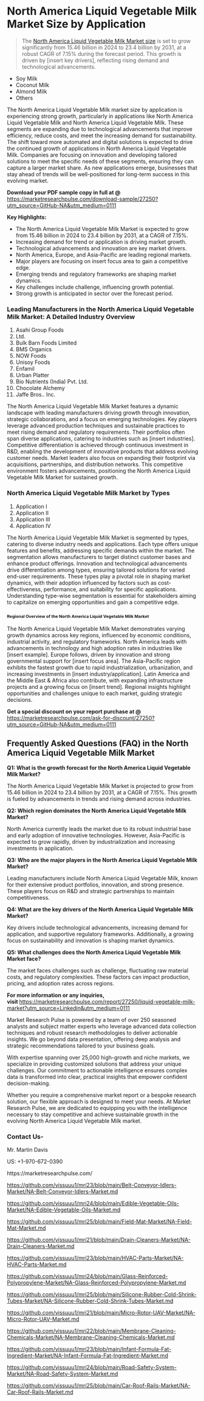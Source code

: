 <h1>North America Liquid Vegetable Milk Market&nbsp;Size by Application</h1><blockquote><p>The <a href="https://marketresearchpulse.com/download-sample/27250?utm_source=GitHub-NA&amp;utm_medium=0111">North America Liquid Vegetable Milk Market size</a> is set to grow significantly from 15.46 billion in 2024 to 23.4 billion by 2031, at a robust CAGR of 7.15% during the forecast period. This growth is driven by [insert key drivers], reflecting rising demand and technological advancements.</p></blockquote><ul><li>Soy Milk<li> Coconut Milk<li> Almond Milk<li> Others</li></ul><p>The North America Liquid Vegetable Milk market size by application is experiencing strong growth, particularly in applications like North America Liquid Vegetable Milk and North America Liquid Vegetable Milk. These segments are expanding due to technological advancements that improve efficiency, reduce costs, and meet the increasing demand for sustainability. The shift toward more automated and digital solutions is expected to drive the continued growth of applications in North America Liquid Vegetable Milk. Companies are focusing on innovation and developing tailored solutions to meet the specific needs of these segments, ensuring they can capture a larger market share. As new applications emerge, businesses that stay ahead of trends will be well-positioned for long-term success in this evolving market.</p><p><strong>Download your PDF sample copy in full at @ </strong><a href="https://marketresearchpulse.com/download-sample/27250?utm_source=GitHub-NA&amp;utm_medium=0111">https://marketresearchpulse.com/download-sample/27250?utm_source=GitHub-NA&amp;utm_medium=0111</a></p><p><strong>Key Highlights: </strong></p><ul><li>The North America Liquid Vegetable Milk Market is expected to grow from 15.46 billion in 2024 to 23.4 billion by 2031, at a CAGR of 7.15%.</li><li>Increasing demand for trend or application is driving market growth.</li><li>Technological advancements and innovation are key market drivers.</li><li>North America, Europe, and Asia-Pacific are leading regional markets.</li><li>Major players are focusing on insert focus area to gain a competitive edge.</li><li>Emerging trends and regulatory frameworks are shaping market dynamics.</li><li>Key challenges include challenge, influencing growth potential.</li><li>Strong growth is anticipated in sector over the forecast period.</li></ul><h3>Leading Manufacturers in the North America Liquid Vegetable Milk Market: A Detailed Industry Overview</h3><ol><li>Asahi Group Foods</li><li>Ltd.</li><li>Bulk Barn Foods Limited</li><li>BMS Organics</li><li>NOW Foods</li><li>Unisoy Foods</li><li>Enfamil</li><li>Urban Platter</li><li>Bio Nutrients (India) Pvt. Ltd.</li><li>Chocolate Alchemy</li><li>Jaffe Bros.. Inc.</li></ol><div class="flex max-w-full flex-col flex-grow"><div class="min-h-8 text-message flex w-full flex-col items-end gap-2 whitespace-normal break-words [.text-message+&amp;]:mt-5" dir="auto" data-message-author-role="assistant" data-message-id="fd8432e4-4910-450d-b182-61b7bfb0a01f" data-message-model-slug="gpt-4o"><div class="flex w-full flex-col gap-1 empty:hidden first:pt-[3px]"><div class="markdown prose w-full break-words dark:prose-invert light"><p>The North America Liquid Vegetable Milk Market features a dynamic landscape with leading manufacturers driving growth through innovation, strategic collaborations, and a focus on emerging technologies. Key players leverage advanced production techniques and sustainable practices to meet rising demand and regulatory requirements. Their portfolios often span diverse applications, catering to industries such as [insert industries]. Competitive differentiation is achieved through continuous investment in R&amp;D, enabling the development of innovative products that address evolving customer needs. Market leaders also focus on expanding their footprint via acquisitions, partnerships, and distribution networks. This competitive environment fosters advancements, positioning the North America Liquid Vegetable Milk Market for sustained growth.</p></div></div></div></div><h3>North America Liquid Vegetable Milk Market by Types</h3><ol><li>Application I<li> Application II<li> Application III<li> Application IV</li></ol><div class="flex max-w-full flex-col flex-grow"><div class="min-h-8 text-message flex w-full flex-col items-end gap-2 whitespace-normal break-words [.text-message+&amp;]:mt-5" dir="auto" data-message-author-role="assistant" data-message-id="084470be-0bb7-4664-bddf-5156b4f41249" data-message-model-slug="gpt-4o-mini"><div class="flex w-full flex-col gap-1 empty:hidden first:pt-[3px]"><div class="markdown prose w-full break-words dark:prose-invert light"><p>The North America Liquid Vegetable Milk Market is segmented by types, catering to diverse industry needs and applications. Each type offers unique features and benefits, addressing specific demands within the market. The segmentation allows manufacturers to target distinct customer bases and enhance product offerings. Innovation and technological advancements drive differentiation among types, ensuring tailored solutions for varied end-user requirements. These types play a pivotal role in shaping market dynamics, with their adoption influenced by factors such as cost-effectiveness, performance, and suitability for specific applications. Understanding type-wise segmentation is essential for stakeholders aiming to capitalize on emerging opportunities and gain a competitive edge.</p></div></div></div></div><h3><span style="font-size: 11px;">Regional Overview of the North America Liquid Vegetable Milk Market</span></h3><div class="flex max-w-full flex-col flex-grow"><div class="min-h-8 text-message flex w-full flex-col items-end gap-2 whitespace-normal break-words [.text-message+&amp;]:mt-5" dir="auto" data-message-author-role="assistant" data-message-id="e9038762-ce64-4e30-91c9-9bd413514231" data-message-model-slug="gpt-4o-mini"><div class="flex w-full flex-col gap-1 empty:hidden first:pt-[3px]"><div class="markdown prose w-full break-words dark:prose-invert light"><p>The North America Liquid Vegetable Milk Market demonstrates varying growth dynamics across key regions, influenced by economic conditions, industrial activity, and regulatory frameworks. North America leads with advancements in technology and high adoption rates in industries like [insert example]. Europe follows, driven by innovation and strong governmental support for [insert focus area]. The Asia-Pacific region exhibits the fastest growth due to rapid industrialization, urbanization, and increasing investments in [insert industry/application]. Latin America and the Middle East &amp; Africa also contribute, with expanding infrastructure projects and a growing focus on [insert trend]. Regional insights highlight opportunities and challenges unique to each market, guiding strategic decisions.</p></div></div></div></div><p><strong>Get a special discount on your report purchase at @ </strong><a href="https://marketresearchpulse.com/ask-for-discount/27250?utm_source=GitHub-NA&amp;utm_medium=0111">https://marketresearchpulse.com/ask-for-discount/27250?utm_source=GitHub-NA&amp;utm_medium=0111</a></p><h2>Frequently Asked Questions (FAQ) in the North America Liquid Vegetable Milk Market</h2><p><strong>Q1: What is the growth forecast for the North America Liquid Vegetable Milk Market?</strong></p><p>The North America Liquid Vegetable Milk Market is projected to grow from 15.46 billion in 2024 to 23.4 billion by 2031, at a CAGR of 7.15%. This growth is fueled by advancements in trends and rising demand across industries.</p><p><strong>Q2: Which region dominates the North America Liquid Vegetable Milk Market?</strong></p><p>North America currently leads the market due to its robust industrial base and early adoption of innovative technologies. However, Asia-Pacific is expected to grow rapidly, driven by industrialization and increasing investments in application.</p><p><strong>Q3: Who are the major players in the North America Liquid Vegetable Milk Market?</strong></p><p>Leading manufacturers include North America Liquid Vegetable Milk, known for their extensive product portfolios, innovation, and strong presence. These players focus on R&amp;D and strategic partnerships to maintain competitiveness.</p><p><strong>Q4: What are the key drivers of the North America Liquid Vegetable Milk Market?</strong></p><p>Key drivers include technological advancements, increasing demand for application, and supportive regulatory frameworks. Additionally, a growing focus on sustainability and innovation is shaping market dynamics.</p><p><strong>Q5: What challenges does the North America Liquid Vegetable Milk Market face?</strong></p><p>The market faces challenges such as challenge, fluctuating raw material costs, and regulatory complexities. These factors can impact production, pricing, and adoption rates across regions.</p><p><strong>For more information or any inquiries, visit&nbsp;</strong><a href="https://marketresearchpulse.com/report/27250/liquid-vegetable-milk-market?utm_source=Linkedin&utm_medium=0111">https://marketresearchpulse.com/report/27250/liquid-vegetable-milk-market?utm_source=Linkedin&utm_medium=0111</a></p><p>Market Research Pulse is powered by a team of over 250 seasoned analysts and subject matter experts who leverage advanced data collection techniques and robust research methodologies to deliver actionable insights. We go beyond data presentation, offering deep analysis and strategic recommendations tailored to your business goals.</p><p>With expertise spanning over 25,000 high-growth and niche markets, we specialize in providing customized solutions that address your unique challenges. Our commitment to actionable intelligence ensures complex data is transformed into clear, practical insights that empower confident decision-making.</p><p>Whether you require a comprehensive market report or a bespoke research solution, our flexible approach is designed to meet your needs. At Market Research Pulse, we are dedicated to equipping you with the intelligence necessary to stay competitive and achieve sustainable growth in the evolving North America Liquid Vegetable Milk market.</p><h3><strong>Contact Us-</strong></h3><p>Mr. Martin Davis</p><p>US: +1-970-672-0390</p><p>https://marketresearchpulse.com/</p><p><a href="https://github.com/vissuuu1/mri23/blob/main/Belt-Conveyor-Idlers-Market/NA-Belt-Conveyor-Idlers-Market.md">https://github.com/vissuuu1/mri23/blob/main/Belt-Conveyor-Idlers-Market/NA-Belt-Conveyor-Idlers-Market.md</a></p><p><a href="https://github.com/vissuuu1/mri24/blob/main/Edible-Vegetable-Oils-Market/NA-Edible-Vegetable-Oils-Market.md">https://github.com/vissuuu1/mri24/blob/main/Edible-Vegetable-Oils-Market/NA-Edible-Vegetable-Oils-Market.md</a></p><p><a href="https://github.com/vissuuu1/mri25/blob/main/Field-Mat-Market/NA-Field-Mat-Market.md">https://github.com/vissuuu1/mri25/blob/main/Field-Mat-Market/NA-Field-Mat-Market.md</a></p><p><a href="https://github.com/vissuuu1/mri21/blob/main/Drain-Cleaners-Market/NA-Drain-Cleaners-Market.md">https://github.com/vissuuu1/mri21/blob/main/Drain-Cleaners-Market/NA-Drain-Cleaners-Market.md</a></p><p><a href="https://github.com/vissuuu1/mri23/blob/main/HVAC-Parts-Market/NA-HVAC-Parts-Market.md">https://github.com/vissuuu1/mri23/blob/main/HVAC-Parts-Market/NA-HVAC-Parts-Market.md</a></p><p><a href="https://github.com/vissuuu1/mri24/blob/main/Glass-Reinforced-Polypropylene-Market/NA-Glass-Reinforced-Polypropylene-Market.md">https://github.com/vissuuu1/mri24/blob/main/Glass-Reinforced-Polypropylene-Market/NA-Glass-Reinforced-Polypropylene-Market.md</a></p><p><a href="https://github.com/vissuuu1/mri25/blob/main/Silicone-Rubber-Cold-Shrink-Tubes-Market/NA-Silicone-Rubber-Cold-Shrink-Tubes-Market.md">https://github.com/vissuuu1/mri25/blob/main/Silicone-Rubber-Cold-Shrink-Tubes-Market/NA-Silicone-Rubber-Cold-Shrink-Tubes-Market.md</a></p><p><a href="https://github.com/vissuuu1/mri21/blob/main/Micro-Rotor-UAV-Market/NA-Micro-Rotor-UAV-Market.md">https://github.com/vissuuu1/mri21/blob/main/Micro-Rotor-UAV-Market/NA-Micro-Rotor-UAV-Market.md</a></p><p><a href="https://github.com/vissuuu1/mri22/blob/main/Membrane-Cleaning-Chemicals-Market/NA-Membrane-Cleaning-Chemicals-Market.md">https://github.com/vissuuu1/mri22/blob/main/Membrane-Cleaning-Chemicals-Market/NA-Membrane-Cleaning-Chemicals-Market.md</a></p><p><a href="https://github.com/vissuuu1/mri23/blob/main/Infant-Formula-Fat-Ingredient-Market/NA-Infant-Formula-Fat-Ingredient-Market.md">https://github.com/vissuuu1/mri23/blob/main/Infant-Formula-Fat-Ingredient-Market/NA-Infant-Formula-Fat-Ingredient-Market.md</a></p><p><a href="https://github.com/vissuuu1/mri24/blob/main/Road-Safety-System-Market/NA-Road-Safety-System-Market.md">https://github.com/vissuuu1/mri24/blob/main/Road-Safety-System-Market/NA-Road-Safety-System-Market.md</a></p><p><a href="https://github.com/vissuuu1/mri25/blob/main/Car-Roof-Rails-Market/NA-Car-Roof-Rails-Market.md">https://github.com/vissuuu1/mri25/blob/main/Car-Roof-Rails-Market/NA-Car-Roof-Rails-Market.md</a></p>
